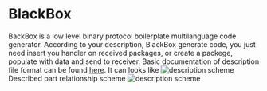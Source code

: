 # BlackBox
BackBox is a low level binary protocol boilerplate multilanguage code generator. According to your description, BlackBox generate code, you just need insert you handler on received packages, or create a packege, populate with data and send to receiver. Basic documentation of description file format can be found [here](http://www.unirail.org/?lang=ru). It can looks like
![description scheme](http://www.unirail.org/wp-content/uploads/2017/12/Capture.png)
Described part relationship scheme
![description scheme](http://www.unirail.org/wp-content/uploads/2017/12/Schem.png)

